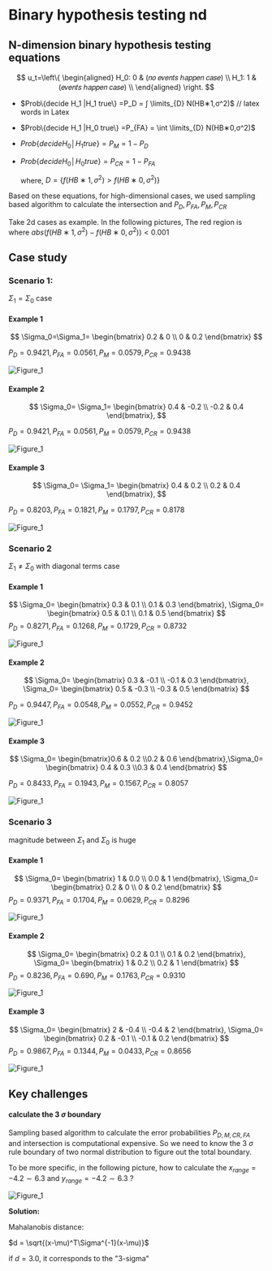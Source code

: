 # Binary hypothesis testing nd

## N-dimension binary hypothesis testing equations 

$$
u_t=\left\{
\begin{aligned}
H_0: 0 & (𝑛𝑜 𝑒𝑣𝑒𝑛𝑡𝑠 ℎ𝑎𝑝𝑝𝑒𝑛 𝑐𝑎𝑠𝑒)  \\
H_1: 1 & (𝑒𝑣𝑒𝑛𝑡𝑠 ℎ𝑎𝑝𝑝𝑒𝑛 𝑐𝑎𝑠𝑒) \\
\end{aligned}
\right.
$$

* $Prob\{decide H_1 |H_1 true\} =P_D = ∫ \limits_{D} N(HB∗1,σ^2)$ // latex words in Latex 

* $Prob\{decide H_1 |H_0 true\} =P_{FA} = \int \limits_{D} N(HB∗0,σ^2)$

* $Prob\{decide H_0│H_1 true\}=P_M=1-P_D$

* $Prob\{decide H_0│H_0 true\}=P_{CR}=1-P_{FA}$

  where, $D = \{f(HB∗1,σ^2) > f(HB∗0,σ^2)\}$

Based on these equations, for high-dimensional cases, we used sampling based algorithm to calculate the intersection and $P_D,P_{FA},P_M,P_{CR}$

Take 2d cases as example. In the following pictures, The red region is where $abs(f(HB∗1,σ^2) - f(HB∗0,σ^2))<0.001$

## Case study

### Scenario 1:

$\Sigma_1 = \Sigma_0$  case

#### Example 1

$$
\Sigma_0=\Sigma_1= \begin{bmatrix}
0.2 & 0 \\
0 & 0.2 
\end{bmatrix}
$$

$P_D = 0.9421,P_{FA}=0.0561,P_M=0.0579,P_{CR}=0.9438$

![Figure_1](figs/Figure_1.png)



#### Example 2

$$
\Sigma_0= \Sigma_1= \begin{bmatrix}
0.4 & -0.2 \\
-0.2 & 0.4 
\end{bmatrix},
$$

$P_D = 0.9421,P_{FA}=0.0561,P_M=0.0579,P_{CR}=0.9438$

![Figure_1](figs/Figure_2.png)

#### Example 3

$$
\Sigma_0= \Sigma_1= \begin{bmatrix}
0.4 & 0.2 \\
0.2 & 0.4 
\end{bmatrix},
$$

$P_D = 0.8203,P_{FA}=0.1821,P_M=0.1797,P_{CR}=0.8178$

![Figure_1](figs/Figure_3.png)

### Scenario 2

$\Sigma_1 \neq \Sigma_0$ with diagonal terms case

#### Example 1

$$
\Sigma_0= \begin{bmatrix}
0.3 & 0.1 \\
0.1 & 0.3 
\end{bmatrix},
\Sigma_0= \begin{bmatrix}
0.5 & 0.1 \\
0.1 & 0.5 
\end{bmatrix}
$$
$P_D = 0.8271,P_{FA}= 0.1268,P_M= 0.1729,P_{CR}= 0.8732$

![Figure_1](figs/Figure_4.png)

#### Example 2

$$
\Sigma_0= \begin{bmatrix}
0.3 & -0.1 \\
-0.1 & 0.3 
\end{bmatrix},
\Sigma_0= \begin{bmatrix}
0.5 & -0.3 \\
-0.3 & 0.5 
\end{bmatrix}
$$

$P_D = 0.9447,P_{FA}= 0.0548,P_M=0.0552,P_{CR}=0.9452$

![Figure_1](figs/Figure_5.png)

#### Example 3

$$
\Sigma_0= \begin{bmatrix}0.6 & 0.2 \\0.2 & 0.6 \end{bmatrix},\Sigma_0= \begin{bmatrix}
0.4 & 0.3 \\0.3 & 0.4 \end{bmatrix}
$$

$P_D = 0.8433,P_{FA}=0.1943,P_M=0.1567,P_{CR}=0.8057$

![Figure_1](figs/Figure_6.png)

### Scenario 3

magnitude between $\Sigma_1$ and $\Sigma_0$ is huge

#### Example 1

$$
\Sigma_0= \begin{bmatrix}
1 & 0.0 \\
0.0 & 1 
\end{bmatrix},
\Sigma_0= \begin{bmatrix}
0.2 & 0 \\
0 & 0.2 
\end{bmatrix}
$$
$P_D = 0.9371,P_{FA}=0.1704,P_M=0.0629,P_{CR}=0.8296$

![Figure_1](figs/Figure_7.png)

#### Example 2

$$
\Sigma_0= \begin{bmatrix}
0.2 & 0.1 \\
0.1 & 0.2
\end{bmatrix},
\Sigma_0= \begin{bmatrix}
1 & 0.2 \\
0.2 & 1 
\end{bmatrix}
$$
$P_D = 0.8236,P_{FA}=0.690,P_M=0.1763,P_{CR}=0.9310$

![Figure_1](figs/Figure_8.png)


#### Example 3

$$
\Sigma_0= \begin{bmatrix}
2 & -0.4 \\
-0.4 & 2 
\end{bmatrix},
\Sigma_0= \begin{bmatrix}
0.2 & -0.1 \\
-0.1 & 0.2 
\end{bmatrix}
$$
$P_D = 0.9867,P_{FA}=0.1344,P_M=0.0433,P_{CR}= 0.8656$

![Figure_1](figs/Figure_9.png)

## Key challenges

#### calculate the 3 $\sigma$ boundary

Sampling based algorithm to calculate the error probabilities $P_{D,M,CR,FA}$ and intersection is computational expensive. So we need to know the 3 $\sigma$ rule boundary of two normal distribution to figure out the total boundary.

To be more specific, in the following picture, how to calculate the $x_{range}=-4.2 \sim 6.3$ and $y_{range} = -4.2 \sim 6.3$ ?

![Figure_1](figs/Figure_11.png)

**Solution:** 

Mahalanobis distance:

$d = \sqrt{(x-\mu)^T\Sigma^{-1}(x-\mu)}$

if $d=3.0$, it corresponds to the "3-sigma"



